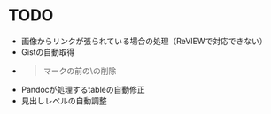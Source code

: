 # TODO

- 画像からリンクが張られている場合の処理（ReVIEWで対応できない）
- Gistの自動取得
- >マークの前の\の削除
- Pandocが処理するtableの自動修正
- 見出しレベルの自動調整
